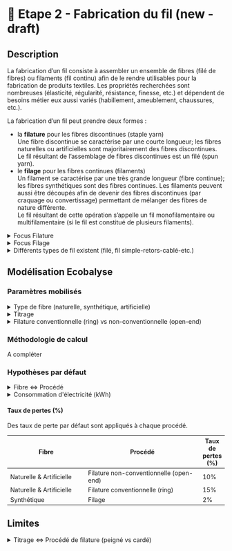 # 🧶 Etape 2 - Fabrication du fil (new - draft)

## Description

La fabrication d’un fil consiste à assembler un ensemble de fibres (filé de fibres) ou filaments (fil continu) afin de le rendre utilisables pour la fabrication de produits textiles. Les propriétés recherchées sont nombreuses (élasticité, régularité, résistance, finesse, etc.) et dépendent de besoins métier eux aussi variés (habillement, ameublement, chaussures, etc.).

La fabrication d’un fil peut prendre deux formes :&#x20;

* la **filature** pour les fibres discontinues (staple yarn)\
  Une fibre discontinue se caractérise par une courte longueur; les fibres naturelles ou artificielles sont majoritairement des fibres discontinues. \
  Le fil résultant de l’assemblage de fibres discontinues est un filé (spun yarn).
* &#x20;le **filage** pour les fibres continues (filaments)\
  Un filament se caractérise par une très grande longueur (fibre continue); les fibres synthétiques sont des fibres continues. Les filaments peuvent aussi être découpés afin de devenir des fibres discontinues (par craquage ou convertissage) permettant de mélanger des fibres de nature différente. \
  Le fil résultant de cette opération s’appelle un fil monofilamentaire ou multifilamentaire (si le fil est constitué de plusieurs filaments).

<details>

<summary>Focus Filature</summary>

Les fibres discontinues sont de différentes **longueurs**, on distingue généralement :&#x20;

* les fibres courtes => longueur inférieure à 5cm (ex : coton),
* les fibres longues => longueur supérieure à 5cm (ex : laine).

De plus, la filature permet de fabriquer des fils plus ou moins **gros.** Plus un fil est fin, plus le fil nécessite des fibres de bonne qualité - donc longues -. La filature d'un fil fin nécessite généralement une étape supplémentaire dans la préparation du fil : le peignage.

En **synthèse**, les procédés de filature peuvent être appréhendés comme suit :&#x20;

![](<../../.gitbook/assets/image (17).png>)



Cinq principales **étapes** sont nécessaires pour la filature :&#x20;

1. Epurer et nettoyer les fibres afin d’enlever le maximum d’impuretés
2. Démêler les fibres et les isoler afin de les disposer sous la forme d’un ruban continu (tout en poursuivant l’épuration des éléments non souhaités)
3. Paralléliser les fibres constituant ce ruban et parfaire l’opération en éliminant complètement les poussières/duvets/débris/fibres très courtes
4. Régulariser et affiner progressivement le ruban de fibres parallélisées afin d’obtenir la grosseur et la régularité requise
5. Tordre sur elle-même cette mèche afin de donner la cohésion et solidité nécessaire au fil obtenu; puis l’enrouler sur un support&#x20;
6. Fabriquer le fil (filature)\
   Deux techniques existent&#x20;
   * Conventionnelle = filature à anneaux (ring spun)
   * Non conventionnelle = filature à bouts libérées (open-end)\
     Productivité : 5x à 10x plus élevée (ne permet cependant pas de fabriquer des fils aussi fins que la filature à anneaux (la limite étant autour de 50 Nm). \
     En moyenne, la filature conventionnelle permet de fabriquer des fils constitués de 50 fibres tandis que celle non conventionnelle nécessite à minima 80 fibres.&#x20;

</details>

<details>

<summary>Focus Filage</summary>

Plusieurs étapes sont nécessaires pour filer une fibre continue :&#x20;

1. Extrusion de la matière afin de former des filaments via le passage de la matière dans les orifices de la filière
2. Etirage des filaments pour former des fibres continues&#x20;
3. Filage des filaments afin d’obtenir un fil (3 options possibles)
   * à sec : les polymères en solution passent une filière qui se situe dans un courant d’air chaud qui solidifie les filaments
   * par voie humide : les polymères en solution sont immergés dans un bain coagulant qui solidifie les filaments
   * par fusion : les polymères fondus passent dans une filière qui se situe dans un courant d’air froid qui solidifie les filaments

A la sortie de la filière les multi-filaments obtenus sont soit étirés entre plusieurs rouleaux pour former des fils continus soit coupés en fibres discontinues.

</details>

<details>

<summary>Différents types de fil existent (filé, fil simple-retors-cablé-etc.)</summary>

Les principaux types de fil sont les suivants :&#x20;

* filé (de fibres) ou multifilament : fil composé de plusieurs filaments (fibres continues) avec ou sans torsion
* fil simple : fil sans torsion (thread yarn)
* fil retors : fil composé de plusieurs fils simples avec torsion (plied yarn)
* fil cablé (cabled yarn) : fil composé de plusieurs fils, dont au moins un retors
* fil assemblé : fil sans torsion composé de plusieurs fils simple/retors/câblé&#x20;
* fil fantaisie : fil avec un esthétisme différent
* fil guipé : fil composé d’un fil d’âme sur lequel on vient enrouler un autre fil afin de le recouvrir&#x20;

</details>

## Modélisation Ecobalyse

### Paramètres mobilisés

<details>

<summary>Type de fibre (naturelle, synthétique, artificielle)</summary>

Le choix des matières (laine, coton, mix, polyester, etc.) impacte directement les étapes nécessaires pour la fabrication du fil (ex : filature vs filage, pré-traitements appliqués, etc.).

</details>

<details>

<summary>Titrage </summary>

Le titrage indique la grosseur d’un fil textile. L'industrie textile se sert de fils de différentes grosseurs. Le titrage (ou titre) est un système qui identifie la finesse des fils. Il est représenté par le rapport entre le poids et la longueur de ce fil.

Il existe deux systèmes permettant d’exprimer le titrage : \
\- le système direct : plus le fil est fin, plus le numéro est petit (ex : Dtex)\
\- le système indirect : plus le fil est fin, plus le numéro est élevé (ex : Nm)

Ecobalyse permet de préciser le titrage selon les deux systèmes via des unités de référence : le Numéro Metric (Nm) et le Décitex (Dtex).



Le titrage (épaisseur) du fil est mobilisé à double titre :&#x20;

* lors de l'étape **Tissage** => le titrage permet de calculer la densité de fils du tissu et donc la consommation d'électricité (kWh) de l'étape Tissage,
* lors de l'étape de **Fabrication du fil**, le titrage  : &#x20;
  * impacte la consommation directement d'électricité nécessaire pour actionner le procédé car plus le fil est fin, plus la quantité de matière à transformer est élevée pour produire la quantité de fil désirée,
  * définit le procédé appliqué par défaut (fil cardé ou peigné).

</details>

<details>

<summary>Filature conventionnelle (ring) vs non-conventionnelle (open-end)</summary>

Les deux principales techniques de filature sont disponibles dans l'outil :&#x20;

* ring / à bouts libérés (filature conventionnelle)
* open-end / à anneaux (filature non conventionnelle) \
  (technique plus efficace = moins énergivore)

</details>

### Méthodologie de calcul

A compléter

### Hypothèses par défaut

<details>

<summary>Fibre &#x3C;=> Procédé</summary>

**Filature** = fibres naturelles et artificielles

* fibres longues (>5cm) = filature conventionnelle (ring spinning)
* fibres courtes (<5cm) = filature non-conventionnelle (open-end spinning)

**Filage** = filaments (matières synthétiques)



Cf. l'[Explorateur Matière](https://ecobalyse.beta.gouv.fr/#/explore/textile/materials) pour la catégorisation par défaut des matières selon leurs fibres (fibres longues, fibres courtes, filaments).&#x20;

</details>

<details>

<summary>Consommation d'électricité (kWh)</summary>

La consommation d'électricité d'un fil dépend :&#x20;

* du choix de procédé (cf. précédemment),
* de son titrage\
  (plus le fil est épais, plus la quantité de fil à produire est faible pour un poids donné).&#x20;

Valeurs par défaut (source : Ecoinvent v. 3.9)

**Filature conventionnelle (ring)** : 2,8 kwh/kg de fil

**Filature non conventionnelle (open-end)** : 2,2 kwh/kg de fil

**Filage** : 1,1 kwh/kg de fil

Pour plus d'info sur les données moyennes de l'industrie => cf. un support de travail utilisé dans le cadre des travaux Ecobalyse [ici](https://docs.google.com/presentation/d/1NKjkK9IiWRp7aMC\_lmG6cju2XWMgExHR5t-\_GTsq\_jY/edit?usp=sharing).&#x20;

</details>

#### Taux de pertes (%)

Des taux de perte par défaut sont appliqués à chaque procédé.&#x20;

<table><thead><tr><th width="227.33333333333331">Fibre</th><th width="354">Procédé</th><th>Taux de pertes (%)</th></tr></thead><tbody><tr><td>Naturelle &#x26; Artificielle</td><td>Filature non-conventionnelle (open-end)</td><td>10%</td></tr><tr><td>Naturelle &#x26; Artificielle</td><td>Filature conventionnelle (ring) </td><td>15%</td></tr><tr><td>Synthétique</td><td>Filage</td><td>2%</td></tr></tbody></table>

## Limites

<details>

<summary>Titrage &#x3C;=> Procédé de filature (peigné vs cardé)</summary>

Lors de la filature, la fabrication du fil peut être "cardée" ou "peignée" selon la longueur des fibres et les propriétés finales souhaitées. Un fil peigné nécessite une étape supplémentaire par rapport au cardage. De plus, le titrage souhaité du fil impacte aussi le choix d'ajouter une étape de "peignage".&#x20;

Ce niveau de détails n'est pas refléter dans l'outil pour plusieurs raisons dont les principales sont :&#x20;

* l'absence de maîtrise de ce niveau de détails par les marques,
* la faible disponibilité de données (ICV/procédés) permettant de différencier la filature cardée vs peignée),
* l'aspect potentiellement "non significatif" de cet enjeu dans une logique ACV

**Illustration de paramètres modélisables :**&#x20;

![](<../../.gitbook/assets/image (12).png>)

</details>

